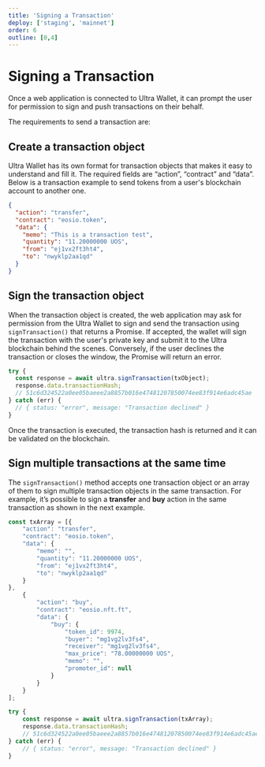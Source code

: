 ```yaml
---
title: 'Signing a Transaction'
deploy: ['staging', 'mainnet']
order: 6
outline: [0,4]
---
```


# Signing a Transaction

Once a web application is connected to Ultra Wallet, it can prompt the user for permission to sign and push transactions on their behalf.

The requirements to send a transaction are:


## Create a transaction object

Ultra Wallet has its own format for transaction objects that makes it easy to understand and fill it. The required fields are “action”, “contract” and “data”. Below is a transaction example to send tokens from a user's blockchain account to another one.

```JSON
{
  "action": "transfer",
  "contract": "eosio.token",
  "data": {
    "memo": "This is a transaction test",
    "quantity": "11.20000000 UOS",
    "from": "ej1vx2ft3ht4",
    "to": "nwyklp2aa1qd"
  }
}
```


## Sign the transaction object

When the transaction object is created, the web application may ask for permission from the Ultra Wallet to sign and send the transaction using `signTransaction()` that returns a Promise. If accepted, the wallet will sign the transaction with the user's private key and submit it to the Ultra blockchain behind the scenes. Conversely, if the user declines the transaction or closes the window, the Promise will return an error. 

```JavaScript
try {
  const response = await ultra.signTransaction(txObject);
  response.data.transactionHash;
  // 51c6d324522a0ee05baeee2a8857b016e47481207850074ee83f914e6adc45ae
} catch (err) {
  // { status: "error", message: "Transaction declined" }
}
```

Once the transaction is executed, the transaction hash is returned and it can be validated on the blockchain.


## Sign multiple transactions at the same time

The `signTransaction()` method accepts one transaction object or an array of them to sign multiple transaction objects in the same transaction. For example, it’s possible to sign a **transfer** and **buy** action in the same transaction as shown in the next example.

```JavaScript
const txArray = [{
    "action": "transfer",
    "contract": "eosio.token",
    "data": {
        "memo": "",
        "quantity": "11.20000000 UOS",
        "from": "ej1vx2ft3ht4",
        "to": "nwyklp2aa1qd"
    }
},
    {
        "action": "buy",
        "contract": "eosio.nft.ft",
        "data": {
            "buy": {
                "token_id": 9974,
                "buyer": "mg1vg2lv3fs4",
                "receiver": "mg1vg2lv3fs4",
                "max_price": "78.00000000 UOS",
                "memo": "",
                "promoter_id": null
            }
        }
    }
];

try {
    const response = await ultra.signTransaction(txArray);
    response.data.transactionHash;
    // 51c6d324522a0ee05baeee2a8857b016e47481207850074ee83f914e6adc45ae
} catch (err) {
    // { status: "error", message: "Transaction declined" }
}
```
